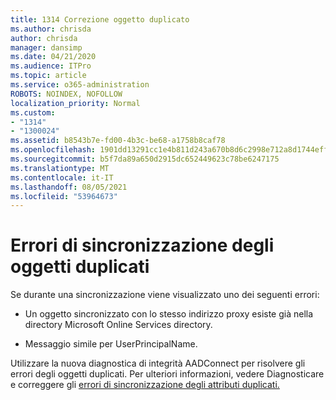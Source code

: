 ```yaml
---
title: 1314 Correzione oggetto duplicato
ms.author: chrisda
author: chrisda
manager: dansimp
ms.date: 04/21/2020
ms.audience: ITPro
ms.topic: article
ms.service: o365-administration
ROBOTS: NOINDEX, NOFOLLOW
localization_priority: Normal
ms.custom:
- "1314"
- "1300024"
ms.assetid: b8543b7e-fd00-4b3c-be68-a1758b8caf78
ms.openlocfilehash: 1901dd13291cc1e4b811d243a670b8d6c2998e712a8d1744effe7e3832c156da
ms.sourcegitcommit: b5f7da89a650d2915dc652449623c78be6247175
ms.translationtype: MT
ms.contentlocale: it-IT
ms.lasthandoff: 08/05/2021
ms.locfileid: "53964673"
---
```

# <a name="duplicate-object-synchronization-errors"></a>Errori di sincronizzazione degli oggetti duplicati

Se durante una sincronizzazione viene visualizzato uno dei seguenti errori:

- Un oggetto sincronizzato con lo stesso indirizzo proxy esiste già nella directory Microsoft Online Services directory.

- Messaggio simile per UserPrincipalName.

Utilizzare la nuova diagnostica di integrità AADConnect per risolvere gli errori degli oggetti duplicati. Per ulteriori informazioni, vedere Diagnosticare e correggere gli [errori di sincronizzazione degli attributi duplicati.](https://docs.microsoft.com/azure/active-directory/hybrid/how-to-connect-health-diagnose-sync-errors)
